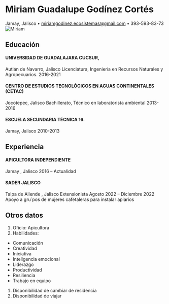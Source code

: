 # Miriam Guadalupe Godínez Cortés
Jamay, Jalisco • miriamgodinez.ecosistemas@gmail.com • 393-593-83-73 
![Miriam](/IMG20221219125224.jpg)
## Educación
#### UNIVERSIDAD DE GUADALAJARA CUCSUR, 
Autlán de Navarro, Jalisco 
Licenciatura, Ingeniería en Recursos Naturales y Agropecuarios. 2016-2021

#### CENTRO DE ESTUDIOS TECNOLÓGICOS EN AGUAS CONTINENTALES (CETAC)
 Jocotepec, Jalisco 
 Bachillerato, Técnico en laboratorista ambiental 2013-2016 
 
#### ESCUELA SECUNDARIA TÉCNICA 16.
  Jamay, Jalisco 
 2010-2013

 ## Experiencia

#### APICULTORA INDEPENDIENTE 
Jamay , Jalisco
2016 – Actualidad

 
#### SADER JALISCO
Talpa de Allende , Jalisco
Extensionista Agosto 2022 – Diciembre 2022
Apoyo a gru´pos de mujeres cafetaleras para instalar apiarios

## Otros datos
1. Oficio: Apicultora
1. Habilidades:
 - Comunicación 
 - Creatividad 
 - Iniciativa 
 - Inteligencia emocional 
 - Liderazgo 
 - Productividad 
 - Resiliencia
 - Trabajo en equipo 
1. Disponibilidad de cambiar de residencia 
1.  Disponibilidad de viajar 
